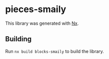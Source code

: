 # pieces-smaily

This library was generated with [Nx](https://nx.dev).

## Building

Run `nx build blocks-smaily` to build the library.
